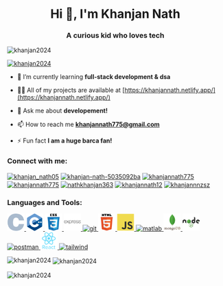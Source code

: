 <h1 align="center">Hi 👋, I'm Khanjan Nath</h1>
<h3 align="center">A curious kid who loves tech</h3>

<p align="left"> <img src="https://komarev.com/ghpvc/?username=khanjan2024&label=Profile%20views&color=0e75b6&style=flat" alt="khanjan2024" /> </p>

<p align="left"> <a href="https://github.com/ryo-ma/github-profile-trophy"><img src="https://github-profile-trophy.vercel.app/?username=khanjan2024" alt="khanjan2024" /></a> </p>

- 🌱 I’m currently learning **full-stack development & dsa**

- 👨‍💻 All of my projects are available at [https://khanjannath.netlify.app/](https://khanjannath.netlify.app/)

- 💬 Ask me about **developement!**

- 📫 How to reach me **khanjannath775@gmail.com**

- ⚡ Fun fact **I am a huge barca fan!**

<h3 align="left">Connect with me:</h3>
<p align="left">
<a href="https://twitter.com/khanjan_nath05" target="blank"><img align="center" src="https://raw.githubusercontent.com/rahuldkjain/github-profile-readme-generator/master/src/images/icons/Social/twitter.svg" alt="khanjan_nath05" height="30" width="40" /></a>
<a href="https://linkedin.com/in/khanjan-nath-5035092ba" target="blank"><img align="center" src="https://raw.githubusercontent.com/rahuldkjain/github-profile-readme-generator/master/src/images/icons/Social/linked-in-alt.svg" alt="khanjan-nath-5035092ba" height="30" width="40" /></a>
<a href="https://www.codechef.com/users/khanjannath775" target="blank"><img align="center" src="https://cdn.jsdelivr.net/npm/simple-icons@3.1.0/icons/codechef.svg" alt="khanjannath775" height="30" width="40" /></a>
<a href="https://www.hackerrank.com/khanjannath775" target="blank"><img align="center" src="https://raw.githubusercontent.com/rahuldkjain/github-profile-readme-generator/master/src/images/icons/Social/hackerrank.svg" alt="khanjannath775" height="30" width="40" /></a>
<a href="https://codeforces.com/profile/nathkhanjan363" target="blank"><img align="center" src="https://raw.githubusercontent.com/rahuldkjain/github-profile-readme-generator/master/src/images/icons/Social/codeforces.svg" alt="nathkhanjan363" height="30" width="40" /></a>
<a href="https://www.leetcode.com/khanjannath12" target="blank"><img align="center" src="https://raw.githubusercontent.com/rahuldkjain/github-profile-readme-generator/master/src/images/icons/Social/leet-code.svg" alt="khanjannath12" height="30" width="40" /></a>
<a href="https://auth.geeksforgeeks.org/user/khanjannnzsz" target="blank"><img align="center" src="https://raw.githubusercontent.com/rahuldkjain/github-profile-readme-generator/master/src/images/icons/Social/geeks-for-geeks.svg" alt="khanjannnzsz" height="30" width="40" /></a>
</p>

<h3 align="left">Languages and Tools:</h3>
<p align="left"> <a href="https://www.cprogramming.com/" target="_blank" rel="noreferrer"> <img src="https://raw.githubusercontent.com/devicons/devicon/master/icons/c/c-original.svg" alt="c" width="40" height="40"/> </a> <a href="https://www.w3schools.com/cpp/" target="_blank" rel="noreferrer"> <img src="https://raw.githubusercontent.com/devicons/devicon/master/icons/cplusplus/cplusplus-original.svg" alt="cplusplus" width="40" height="40"/> </a> <a href="https://www.w3schools.com/css/" target="_blank" rel="noreferrer"> <img src="https://raw.githubusercontent.com/devicons/devicon/master/icons/css3/css3-original-wordmark.svg" alt="css3" width="40" height="40"/> </a> <a href="https://expressjs.com" target="_blank" rel="noreferrer"> <img src="https://raw.githubusercontent.com/devicons/devicon/master/icons/express/express-original-wordmark.svg" alt="express" width="40" height="40"/> </a> <a href="https://git-scm.com/" target="_blank" rel="noreferrer"> <img src="https://www.vectorlogo.zone/logos/git-scm/git-scm-icon.svg" alt="git" width="40" height="40"/> </a> <a href="https://www.w3.org/html/" target="_blank" rel="noreferrer"> <img src="https://raw.githubusercontent.com/devicons/devicon/master/icons/html5/html5-original-wordmark.svg" alt="html5" width="40" height="40"/> </a> <a href="https://developer.mozilla.org/en-US/docs/Web/JavaScript" target="_blank" rel="noreferrer"> <img src="https://raw.githubusercontent.com/devicons/devicon/master/icons/javascript/javascript-original.svg" alt="javascript" width="40" height="40"/> </a> <a href="https://www.mathworks.com/" target="_blank" rel="noreferrer"> <img src="https://upload.wikimedia.org/wikipedia/commons/2/21/Matlab_Logo.png" alt="matlab" width="40" height="40"/> </a> <a href="https://www.mongodb.com/" target="_blank" rel="noreferrer"> <img src="https://raw.githubusercontent.com/devicons/devicon/master/icons/mongodb/mongodb-original-wordmark.svg" alt="mongodb" width="40" height="40"/> </a> <a href="https://nodejs.org" target="_blank" rel="noreferrer"> <img src="https://raw.githubusercontent.com/devicons/devicon/master/icons/nodejs/nodejs-original-wordmark.svg" alt="nodejs" width="40" height="40"/> </a> <a href="https://postman.com" target="_blank" rel="noreferrer"> <img src="https://www.vectorlogo.zone/logos/getpostman/getpostman-icon.svg" alt="postman" width="40" height="40"/> </a> <a href="https://reactjs.org/" target="_blank" rel="noreferrer"> <img src="https://raw.githubusercontent.com/devicons/devicon/master/icons/react/react-original-wordmark.svg" alt="react" width="40" height="40"/> </a> <a href="https://tailwindcss.com/" target="_blank" rel="noreferrer"> <img src="https://www.vectorlogo.zone/logos/tailwindcss/tailwindcss-icon.svg" alt="tailwind" width="40" height="40"/> </a> </p>

<p><img align="left" src="https://github-readme-stats.vercel.app/api/top-langs?username=khanjan2024&show_icons=true&locale=en&layout=compact" alt="khanjan2024" /></p>

<p>&nbsp;<img align="center" src="https://github-readme-stats.vercel.app/api?username=khanjan2024&show_icons=true&locale=en" alt="khanjan2024" /></p>

<p><img align="center" src="https://github-readme-streak-stats.herokuapp.com/?user=khanjan2024&" alt="khanjan2024" /></p>
